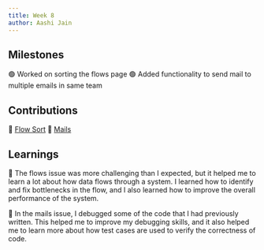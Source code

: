 ```yaml
---
title: Week 8
author: Aashi Jain
---
```


## Milestones

🟢 Worked on sorting the flows page 
🟢 Added functionality to send mail to multiple emails in same team

## Contributions

🏅 [Flow Sort](https://github.com/glific/glific/pull/3024)
🏅 [Mails](https://github.com/glific/glific/pull/3042)

## Learnings

🎯 The flows issue was more challenging than I expected, but it helped me to learn a lot about how data flows through a system. I learned how to identify and fix bottlenecks in the flow, and I also learned how to improve the overall performance of the system.

🎯 In the mails issue, I debugged some of the code that I had previously written. This helped me to improve my debugging skills, and it also helped me to learn more about how test cases are used to verify the correctness of code.





